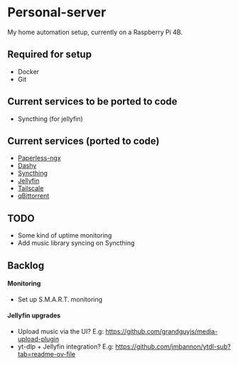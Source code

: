 # Personal-server

My home automation setup, currently on a Raspberry Pi 4B.

## Required for setup

* Docker
* Git

## Current services to be ported to code

* Syncthing (for jellyfin)

## Current services (ported to code)

* [Paperless-ngx](https://github.com/paperless-ngx/paperless-ngx)
* [Dashy](https://github.com/Lissy93/dashy)
* [Syncthing](https://github.com/syncthing/syncthing)
* [Jellyfin](https://github.com/jellyfin/jellyfin)
* [Tailscale](https://tailscale.com/)
* [qBittorrent](https://github.com/qbittorrent/qBittorrent)

## TODO
* Some kind of uptime monitoring
* Add music library syncing on Syncthing

## Backlog

#### Monitoring
* Set up S.M.A.R.T. monitoring

#### Jellyfin upgrades
* Upload music via the UI? E.g: https://github.com/grandguyjs/media-upload-plugin
* yt-dlp + Jellyfin integration? E.g: https://github.com/jmbannon/ytdl-sub?tab=readme-ov-file
